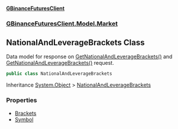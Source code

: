 #### [GBinanceFuturesClient](./index.md 'index')
### [GBinanceFuturesClient.Model.Market](./GBinanceFuturesClient-Model-Market.md 'GBinanceFuturesClient.Model.Market')
## NationalAndLeverageBrackets Class
Data model for response on [GetNationalAndLeverageBrackets()](./GBinanceFuturesClient-Market-GetNationalAndLeverageBrackets().md 'GBinanceFuturesClient.Market.GetNationalAndLeverageBrackets()') and  
[GetNationalAndLeverageBrackets()](./GBinanceFuturesClient-Market-GetNationalAndLeverageBrackets().md 'GBinanceFuturesClient.Market.GetNationalAndLeverageBrackets()') request.  
```csharp
public class NationalAndLeverageBrackets
```
Inheritance [System.Object](https://docs.microsoft.com/en-us/dotnet/api/System.Object 'System.Object') &gt; [NationalAndLeverageBrackets](./GBinanceFuturesClient-Model-Market-NationalAndLeverageBrackets.md 'GBinanceFuturesClient.Model.Market.NationalAndLeverageBrackets')  
### Properties
- [Brackets](./GBinanceFuturesClient-Model-Market-NationalAndLeverageBrackets-Brackets.md 'GBinanceFuturesClient.Model.Market.NationalAndLeverageBrackets.Brackets')
- [Symbol](./GBinanceFuturesClient-Model-Market-NationalAndLeverageBrackets-Symbol.md 'GBinanceFuturesClient.Model.Market.NationalAndLeverageBrackets.Symbol')
